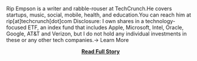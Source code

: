 <p>Rip Empson is a writer and rabble-rouser at TechCrunch.He covers startups, music, social, mobile, health, and education.You can reach him at rip[at]techcrunch[dot]com  Disclosure: I own shares in a technology-focused ETF, an index fund that includes Apple, Microsoft, Intel, Oracle, Google, AT&T and Verizon, but I do not hold any individual investments in these or any other tech companies.→ Learn More</p>
<center><p><a href="http://techcrunch.com/2013/03/24/aws-reveals-in-job-listing-its-launching-a-new-business-looks-to-be-pushing-deeper-into-mobile/" style='padding:25px; font-sze:18px; font-weight: bold;'>Read Full Story</a></p></center>
